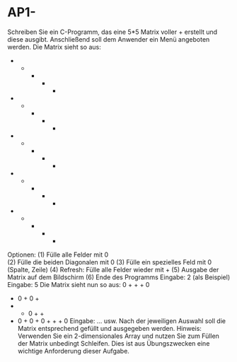 # AP1-
Schreiben Sie ein C-Programm, das eine 5*5 Matrix voller + erstellt und diese ausgibt. 
Anschließend soll dem Anwender ein Menü angeboten werden. 
Die Matrix sieht so aus: 
+ + + + + 
+ + + + + 
+ + + + + 
+ + + + + 
+ + + + + 
Optionen: 
(1) Fülle alle Felder mit 0  
(2) Fülle die beiden Diagonalen mit 0 
(3) Fülle ein spezielles Feld mit 0 (Spalte, Zeile) 
(4) Refresh: Fülle alle Felder wieder mit + 
(5) Ausgabe der Matrix auf dem Bildschirm 
(6) Ende des Programms 
Eingabe: 2 (als Beispiel) 
Eingabe: 5 
Die Matrix sieht nun so aus: 
0 + + + 0 
+ 0 + 0 + 
+ + 0 + + 
+ 0 + 0 + 
0 + + + 0 
Eingabe: … usw. 
Nach der jeweiligen Auswahl soll die Matrix entsprechend gefüllt und ausgegeben werden. 
Hinweis: Verwenden Sie ein 2-dimensionales Array und nutzen Sie zum Füllen der Matrix 
unbedingt Schleifen. Dies ist aus Übungszwecken eine wichtige Anforderung dieser Aufgabe. 
